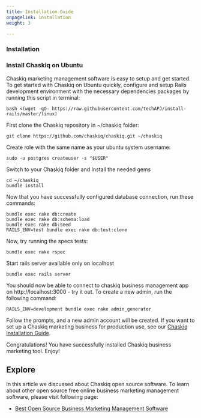 ```yaml
---
title: Installation Guide
onpagelink: installation
weight: 3

---
```

### **Installation**

### Install Chaskiq on Ubuntu

Chaskiq marketing management software is easy to setup and get started. To get started with Chaskiq on Ubuntu quickly, configure and setup Rails development environment with the necessary dependencies packages by running this script in terminal:

    bash <(wget -qO- https://raw.githubusercontent.com/techAPJ/install-rails/master/linux)

First clone the Chaskiq repository in ~/chaskiq folder:

    git clone https://github.com/chaskiq/chaskiq.git ~/chaskiq

Create role with the same name as your ubuntu system username:

    sudo -u postgres createuser -s "$USER"

Switch to your Chaskiq folder and Install the needed gems

    cd ~/chaskiq
    bundle install

Now that you have successfully configured database connection, run these commands:

    bundle exec rake db:create 
    bundle exec rake db:schema:load
    bundle exec rake db:seed
    RAILS_ENV=test bundle exec rake db:test:clone

Now, try running the specs tests:

    bundle exec rake rspec

Start rails server available only on localhost

    bundle exec rails server

You should now be able to connect to chaskiq business management app on http://localhost:3000 - try it out. To create a new admin, run the following command:

    RAILS_ENV=development bundle exec rake admin_generator

Follow the prompts, and a new admin account will be created. If you want to set up a Chaskiq marketing business for production use, see our [Chaskiq Installation Guide](https://dev.chaskiq.io/en/collections/production-configuration).

Congratulations! You have successfully installed Chaskiq business marketing tool. Enjoy!

Explore
-------

In this article we discussed about Chaskiq open source software. To learn about other open source free online business marketing management software, please visit following page:

*   [Best Open Source Business Marketing Management Software](https://products.containerize.com/marketing-automation)
